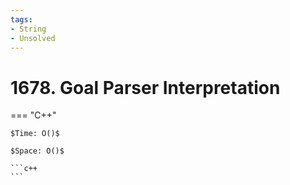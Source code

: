 ```yaml
---
tags:
- String
- Unsolved
---
```



# 1678. Goal Parser Interpretation

=== "C++"

    $Time: O()$

    $Space: O()$

    ```c++
    ```